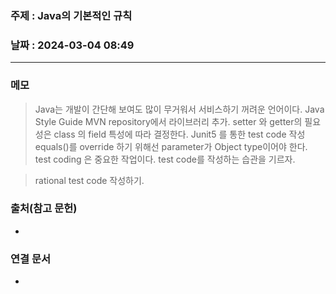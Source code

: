 ### 주제 : Java의 기본적인 규칙

### 날짜 : 2024-03-04 08:49
----
### 메모
> Java는  개발이 간단해 보여도 많이 무거워서 서비스하기 꺼려운 언어이다.
> Java Style Guide
> MVN repository에서 라이브러리 추가.
> setter 와 getter의 필요성은 class 의 field 특성에 따라 결정한다.
> Junit5 를 통한 test code 작성
> equals()를 override 하기 위해선 parameter가 Object type이어야 한다.
> test coding 은 중요한 작업이다. test code를 작성하는 습관을 기르자.

> rational test code 작성하기.
### 출처(참고 문헌)
-

### 연결 문서
-
